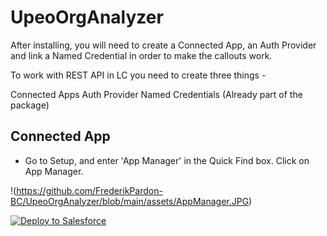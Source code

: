 # UpeoOrgAnalyzer

After installing, you will need to create a Connected App, an Auth Provider and link a Named Credential in order to make the callouts work.

To work with REST API in LC you need to create three things -

Connected Apps
Auth Provider
Named Credentials (Already part of the package)

## Connected App

- Go to Setup, and enter 'App Manager' in the Quick Find box. Click on App Manager.

!(https://github.com/FrederikPardon-BC/UpeoOrgAnalyzer/blob/main/assets/AppManager.JPG)

 
<a href="https://githubsfdeploy.herokuapp.com?owner=FrederikPardon-BC&amp;repo=UpeoOrgAnalyzer&amp;tree=main">
  <img src="https://raw.githubusercontent.com/afawcett/githubsfdeploy/master/src/main/webapp/resources/img/deploy.png" alt="Deploy to Salesforce" />
</a>
